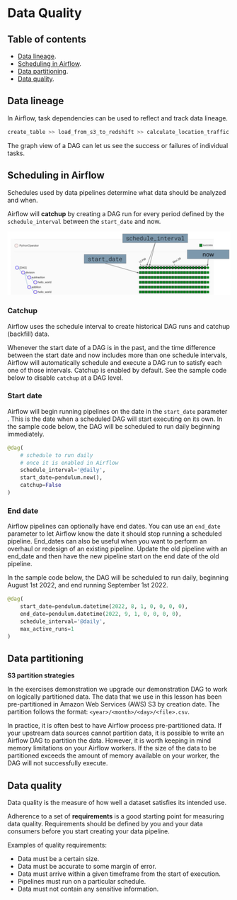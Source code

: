 # Data Quality

## Table of contents

* [Data lineage](#data-lineage).
* [Scheduling in Airflow](#scheduling-in-airflow).
* [Data partitioning](#data-partitioning).
* [Data quality](#data-quality-1).



## Data lineage

In Airflow, task dependencies can be used to reflect and track data lineage.

```python
create_table >> load_from_s3_to_redshift >> calculate_location_traffic
```

The graph view of a DAG can let us see the success or failures of individual tasks.



## Scheduling in Airflow

Schedules used by data pipelines determine what data should be analyzed and when.

Airflow will **catchup** by creating a DAG run for every period defined by the `schedule_interval` between the `start_date` and now.

![airflow scheduling](../../../images/airflow_scheduling.png)


### Catchup

Airflow uses the schedule interval to create historical DAG runs and catchup (backfill) data.

Whenever the start date of a DAG is in the past, and the time difference between the start date and now includes more than one schedule intervals, Airflow will automatically schedule and execute a DAG run to satisfy each one of those intervals. Catchup is enabled by default. See the sample code below to disable `catchup` at a DAG level.


### Start date

Airflow will begin running pipelines on the date in the `start_date` parameter . This is the date when a scheduled DAG will start executing on its own. In the sample code below, the DAG will be scheduled to run daily beginning immediately.


```python
@dag(
    # schedule to run daily
    # once it is enabled in Airflow
    schedule_interval='@daily',
    start_date=pendulum.now(),
    catchup=False
)
```


### End date

Airflow pipelines can optionally have end dates. You can use an `end_date` parameter to let Airflow know the date it should stop running a scheduled pipeline. End_dates can also be useful when you want to perform an overhaul or redesign of an existing pipeline. Update the old pipeline with an end_date and then have the new pipeline start on the end date of the old pipeline.

In the sample code below, the DAG will be scheduled to run daily, beginning August 1st 2022, and end running September 1st 2022.

```python
@dag(
    start_date=pendulum.datetime(2022, 8, 1, 0, 0, 0, 0),
    end_date=pendulum.datetime(2022, 9, 1, 0, 0, 0, 0),
    schedule_interval='@daily',
    max_active_runs=1    
)
```


## Data partitioning

**S3 partition strategies**  

In the exercises demonstration we upgrade our demonstration DAG to work on logically partitioned data. The data that we use in this lesson has been pre-partitioned in Amazon Web Services (AWS) S3 by creation date. The partition follows the format: `<year>/<month>/<day>/<file>.csv`.

In practice, it is often best to have Airflow process pre-partitioned data. If your upstream data sources cannot partition data, it is possible to write an Airflow DAG to partition the data. However, it is worth keeping in mind memory limitations on your Airflow workers. If the size of the data to be partitioned exceeds the amount of memory available on your worker, the DAG will not successfully execute.



## Data quality

Data quality is the measure of how well a dataset satisfies its intended use.

Adherence to a set of **requirements** is a good starting point for measuring data quality.
Requirements should be defined by you and your data consumers before you start creating your data pipeline.

Examples of quality requirements:
* Data must be a certain size.
* Data must be accurate to some margin of error.
* Data must arrive within a given timeframe from the start of execution.
* Pipelines must run on a particular schedule.
* Data must not contain any sensitive information.
